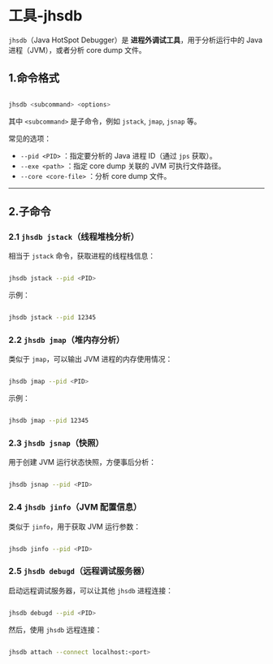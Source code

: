 # 工具-jhsdb

`jhsdb`（Java HotSpot Debugger）是 **进程外调试工具**，用于分析运行中的 Java 进程（JVM），或者分析 core dump 文件。  

## **1.命令格式**

```sh

jhsdb <subcommand> <options>
```
其中 `<subcommand>` 是子命令，例如 `jstack`, `jmap`, `jsnap` 等。

常见的选项：
- `--pid <PID>` ：指定要分析的 Java 进程 ID（通过 `jps` 获取）。
- `--exe <path>` ：指定 core dump 关联的 JVM 可执行文件路径。
- `--core <core-file>` ：分析 core dump 文件。

---

## **2.子命令**

### **2.1 `jhsdb jstack`（线程堆栈分析）**

相当于 `jstack` 命令，获取进程的线程栈信息：
```sh

jhsdb jstack --pid <PID>
```
示例：
```sh

jhsdb jstack --pid 12345
```


### **2.2 `jhsdb jmap`（堆内存分析）**
类似于 `jmap`，可以输出 JVM 进程的内存使用情况：
```sh

jhsdb jmap --pid <PID>
```
示例：
```sh

jhsdb jmap --pid 12345
```


### **2.3 `jhsdb jsnap`（快照）**
用于创建 JVM 运行状态快照，方便事后分析：
```sh

jhsdb jsnap --pid <PID>
```



### **2.4 `jhsdb jinfo`（JVM 配置信息）**
类似于 `jinfo`，用于获取 JVM 运行参数：
```sh

jhsdb jinfo --pid <PID>
```


### **2.5 `jhsdb debugd`（远程调试服务器）**
启动远程调试服务器，可以让其他 `jhsdb` 进程连接：
```sh

jhsdb debugd --pid <PID>
```
然后，使用 `jhsdb` 远程连接：
```sh

jhsdb attach --connect localhost:<port>
```


